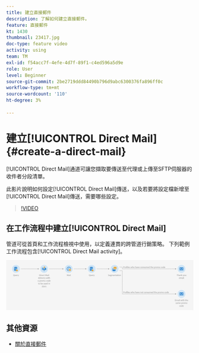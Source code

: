 ```yaml
---
title: 建立直接郵件
description: 了解如何建立直接郵件。
feature: 直接郵件
kt: 1430
thumbnail: 23417.jpg
doc-type: feature video
activity: using
team: TM
exl-id: f54acc7f-4efe-4d7f-89f1-c4ed596a5d9e
role: User
level: Beginner
source-git-commit: 2be2719ddd84490b796d9abc6300376fa896ff0c
workflow-type: tm+mt
source-wordcount: '110'
ht-degree: 3%

---
```


# 建立[!UICONTROL Direct Mail] {#create-a-direct-mail}

[!UICONTROL Direct Mail]通道可讓您擷取要傳送至代理或上傳至SFTP伺服器的收件者分段清單。

此影片說明如何設定[!UICONTROL Direct Mail]傳送，以及若要將設定檔新增至[!UICONTROL Direct Mail]傳送，需要哪些設定。

>[!VIDEO](https://video.tv.adobe.com/v/23417?quality=12)

## 在工作流程中建立[!UICONTROL Direct Mail]

管道可從首頁和工作流程檢視中使用，以定義連貫的跨管道行銷策略。 下列範例工作流程包含[!UICONTROL Direct Mail activity]。

![工作流程影像](/help/assets/direct_mail_examplewf.png)

## 其他資源

* [關於直接郵件](https://docs.adobe.com/content/help/en/campaign-standard/using/communication-channels/direct-mail/about-direct-mail.html)
